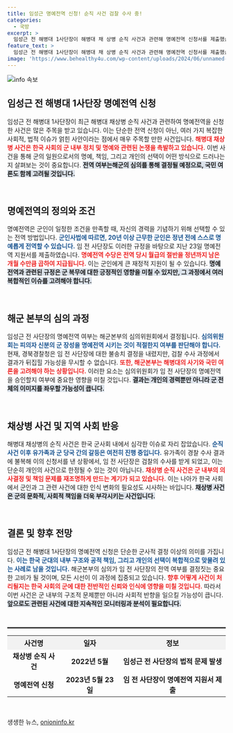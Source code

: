 ```yaml
---
title: 임성근 명예전역 신청! 순직 사건 검찰 수사 중!
categories:
  - 국방
excerpt: >
  임성근 전 해병대 1사단장이 해병대 채 상병 순직 사건과 관련해 명예전역 신청서를 제출했습니다. 해군 심사의 결과에 따라 그의 전역 여부가 결정되며, 국민 여론과 군 내규가 중요한 판단 기준이 됩니다. 채 상병 사건의 여파와 내외부 압박 속에서 그의 명예전역이 순조롭게 진행될지 주목됩니다.
feature_text: >
  임성근 전 해병대 1사단장이 해병대 채 상병 순직 사건과 관련해 명예전역 신청서를 제출했습니다. 해군 심사의 결과에 따라 그의 전역 여부가 결정되며, 국민 여론과 군 내규가 중요한 판단 기준이 됩니다. 채 상병 사건의 여파와 내외부 압박 속에서 그의 명예전역이 순조롭게 진행될지 주목됩니다.
image: 'https://www.behealthy4u.com/wp-content/uploads/2024/06/unnamed-file.png'
---
```


<p><img src="https://www.behealthy4u.com/wp-content/uploads/2024/06/unnamed-file.png" alt="info 속보" /></p>

<h2 data-ke-size="size26">임성근 전 해병대 1사단장 명예전역 신청</h2>

<p data-ke-size="size16">임성근 전 해병대 1사단장이 최근 해병대 채상병 순직 사건과 관련하여 명예전역을 신청한 사건은 많은 주목을 받고 있습니다. 이는 단순한 전역 신청이 아닌, 여러 가지 복잡한 사회적, 법적 이슈가 얽힌 사안이라는 점에서 매우 주목할 만한 사건입니다. <b><span style="color: #ee2323;">해병대 채상병 사건은 한국 사회의 군 내부 정치 및 명예와 관련된 논쟁을 촉발하고 있습니다.</span></b> 이번 사건을 통해 군의 일원으로서의 명예, 책임, 그리고 개인의 선택이 어떤 방식으로 드러나는지 살펴보는 것이 중요합니다. <b><span style="background-color: #21538527;">전역 여부는해군의 심의를 통해 결정될 예정으로, 국민 여론도 함께 고려될 것입니다.</span></b></p>

<p data-ke-size="size16">&nbsp;</p>

<h2 data-ke-size="size26">명예전역의 정의와 조건</h2>

<p data-ke-size="size16">명예전역은 군인이 일정한 조건을 만족할 때, 자신의 경력을 기념하기 위해 선택할 수 있는 전역 방법입니다. <b><span style="color: #1a5490;">군인사법에 따르면, 20년 이상 근무한 군인은 정년 전에 스스로 명예롭게 전역할 수 있습니다.</span></b> 임 전 사단장도 이러한 규정을 바탕으로 지난 23일 명예전역 지원서를 제출하였습니다. <b><span style="color: #ee2323;">명예전역 수당은 전역 당시 월급의 절반을 정년까지 남은 개월 수만큼 곱하여 지급됩니다.</span></b> 이는 군인에게 큰 재정적 지원이 될 수 있습니다. <b><span style="background-color: #21538527;">명예전역과 관련된 규정은 군 복무에 대한 긍정적인 영향을 미칠 수 있지만, 그 과정에서 여러 복합적인 이슈를 고려해야 합니다.</span></b></p>

<p data-ke-size="size16">&nbsp;</p>

<h2 data-ke-size="size26">해군 본부의 심의 과정</h2>

<p data-ke-size="size16">임성근 전 사단장의 명예전역 여부는 해군본부의 심의위원회에서 결정됩니다. <b><span style="color: #1a5490;">심의위원회는 피의자 신분의 군 장성을 명예전역 시키는 것이 적절한지 여부를 판단해야 합니다.</span></b> 현재, 경북경찰청은 임 전 사단장에 대한 불송치 결정을 내렸지만, 검찰 수사 과정에서 결과가 뒤집힐 가능성을 무시할 수 없습니다. <b><span style="color: #ee2323;">또한, 해군본부는 해병대의 사기와 국민 여론을 고려해야 하는 상황입니다.</span></b> 이러한 요소는 심의위원회가 임 전 사단장의 명예전역을 승인할지 여부에 중요한 영향을 미칠 것입니다. <b><span style="background-color: #21538527;">결과는 개인의 경력뿐만 아니라 군 전체의 이미지를 좌우할 가능성이 큽니다.</span></b></p>

<p data-ke-size="size16">&nbsp;</p>

<h2 data-ke-size="size26">채상병 사건 및 지역 사회 반응</h2>

<p data-ke-size="size16">해병대 채상병의 순직 사건은 한국 군사회 내에서 심각한 이슈로 자리 잡았습니다. <b><span style="color: #1a5490;">순직 사건 이후 유가족과 군 당국 간의 갈등은 여전히 진행 중입니다.</span></b> 유가족이 경찰 수사 결과에 불복해 이의 신청서를 낸 상황에서, 임 전 사단장은 검찰의 수사를 받게 되었고, 이는 단순히 개인의 사건으로 한정될 수 있는 것이 아닙니다. <b><span style="color: #ee2323;">채상병 순직 사건은 군 내부의 의사결정 및 책임 문제를 재조명하게 만드는 계기가 되고 있습니다.</span></b> 이는 나아가 한국 사회에서 군인과 그 관련 사건에 대한 인식 변화의 필요성도 시사하는 바입니다. <b><span style="background-color: #21538527;">채상병 사건은 군의 문화적, 사회적 책임을 더욱 부각시키는 사건입니다.</span></b></p>

<p data-ke-size="size16">&nbsp;</p>

<h2 data-ke-size="size26">결론 및 향후 전망</h2>

<p data-ke-size="size16">임성근 전 해병대 1사단장의 명예전역 신청은 단순한 군사적 결정 이상의 의미를 가집니다. <b><span style="color: #1a5490;">이는 한국 군대의 내부 구조와 공적 책임, 그리고 개인의 선택이 복합적으로 맞물려 있는 사례로 남을 것입니다.</span></b> 해군본부의 심의가 임 전 사단장의 전역 여부를 결정짓는 중요한 고비가 될 것이며, 모든 시선이 이 과정에 집중되고 있습니다. <b><span style="color: #ee2323;">향후 어떻게 사건이 처리될지는 한국 사회의 군에 대한 전반적인 신뢰와 인식에 영향을 미칠 것입니다.</span></b> 따라서 이번 사건은 군 내부의 구조적 문제뿐만 아니라 사회적 반향을 일으킬 가능성이 큽니다. <b><span style="background-color: #21538527;">앞으로도 관련된 사건에 대한 지속적인 모니터링과 분석이 필요합니다.</span></b></p>

<p data-ke-size="size16">&nbsp;</p>

<hr style="height:3px; border:none; background-color:#333333;" />

<table style="width:100%; border-collapse: collapse;">
    <tr>
        <th style="text-align: center; height: 30px; background-color: #f2f2f2;">사건명</th>
        <th style="text-align: center; height: 30px; background-color: #f2f2f2;">일자</th>
        <th style="text-align: center; height: 30px; background-color: #f2f2f2;">정보</th>
    </tr>
    <tr>
        <td style="text-align: center; height: 30px;"><b>채상병 순직 사건</b></td>
        <td style="text-align: center; height: 30px;"><b>2022년 5월</b></td>
        <td style="text-align: center; height: 30px;"><b>임성근 전 사단장의 법적 문제 발생</b></td>
    </tr>
    <tr>
        <td style="text-align: center; height: 30px;"><b>명예전역 신청</b></td>
        <td style="text-align: center; height: 30px;"><b>2023년 5월 23일</b></td>
        <td style="text-align: center; height: 30px;"><b>임 전 사단장이 명예전역 지원서 제출</b></td>
    </tr>
</table>

<p data-ke-size="size16">&nbsp;</p>
생생한 뉴스, <a href="https://onioninfo.kr" rel="dofollow">onioninfo.kr</a>


